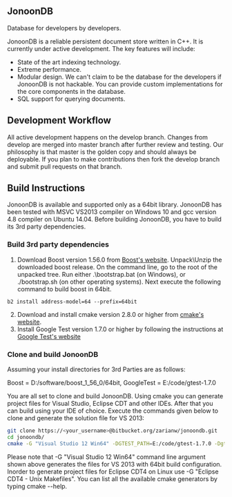 ## JonoonDB
Database for developers by developers.

JonoonDB is a reliable persistent document store written in C++. It is currently under active development. The key features will include:

* State of the art indexing technology.
* Extreme performance.
* Modular design. We can't claim to be the database for the developers if JonoonDB is not hackable. You can provide custom implementations for the core components in the database.
* SQL support for querying documents.

## Development Workflow
All active development happens on the develop branch. Changes from develop are merged into master branch after further review and testing. Our philosophy is that master is the golden copy and should always be deployable. If you plan to make contributions then fork the develop branch and submit pull requests on that branch.

## Build Instructions

JonoonDB is available and supported only as a 64bit library. JonoonDB has been tested with MSVC VS2013 compiler on Windows 10 and gcc version 4.8 compiler on Ubuntu 14.04. Before building JonoonDB, you have to build its 3rd party dependencies.

### Build 3rd party dependencies
1. Download Boost version 1.56.0 from [Boost's website](http://www.boost.org). Unpack\Unzip the downloaded boost release. On the command line, go to the root of the unpacked tree. Run either .\bootstrap.bat (on Windows), or ./bootstrap.sh (on other operating systems). Next execute the following command to build boost in 64bit.
  ```
  b2 install address-model=64 --prefix=64bit
  ```  
2. Download and install cmake version 2.8.0 or higher from [cmake's website](http://www.cmake.org/download/). 
3. Install Google Test version 1.7.0 or higher by following the instructions at [Google Test's website](https://code.google.com/p/googletest/)

### Clone and build JonoonDB
Assuming your install directories for 3rd Parties are as follows:

Boost = D:/software/boost_1_56_0/64bit, GoogleTest = E:/code/gtest-1.7.0

You are all set to clone and build JonoonDB. Using cmake you can generate project files for Visual Studio, Eclipse CDT and other IDEs. After that you can build using your IDE of choice. Execute the commands given below to clone and generate the solution file for VS 2013:

```sh
git clone https://<your_username>@bitbucket.org/zarianw/jonoondb.git
cd jonoondb/
cmake -G "Visual Studio 12 Win64" -DGTEST_PATH=E:/code/gtest-1.7.0 -Dgtest_force_shared_crt=ON -DBOOST_ROOT=D:/software/boost_1_56_0/64bit
```

Please note that -G "Visual Studio 12 Win64" command line argument shown above generates the files for VS 2013 with 64bit build configuration. Inorder to generate project files for Eclipse CDT4 on Linux use -G "Eclipse CDT4 - Unix Makefiles". You can list all the available cmake generators by typing cmake --help.
